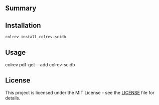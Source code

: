 ## Summary

## Installation

```bash
colrev install colrev-scidb
```

## Usage

colrev pdf-get --add colrev-scidb

## License

This project is licensed under the MIT License - see the [LICENSE](../LICENSE) file for details.
